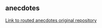 ## anecdotes

[Link to routed anecdotes original repository](https://github.com/stadibo/routed-anecdotes)
